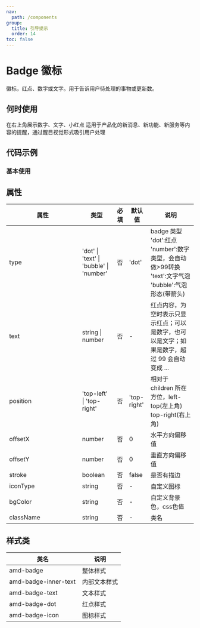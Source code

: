 ```yaml
---
nav:
  path: /components
group:
  title: 引导提示
  order: 14
toc: false
---
```


# Badge 徽标
徽标，红点、数字或文字。用于告诉用户待处理的事物或更新数。
## 何时使用
在右上角展示数字、文字、小红点	适用于产品化的新消息、新功能、新服务等内容的提醒，通过醒目视觉形式吸引用户处理

## 代码示例
### 基本使用
<code src='../../demo/pages/Badge'></code>



## 属性

| 属性 | 类型 | 必填 | 默认值 | 说明 |
| -----|-----|-----|-----|----- |
| type | 'dot' &verbar; 'text' &verbar; 'bubble' &verbar; 'number' | 否 | 'dot' | badge 类型<br/>'dot':红点<br>'number':数字类型，会自动做>99转换<br>'text':文字气泡<br>'bubble':气泡形态(带箭头) |
| text | string &verbar; number | 否 | - | 红点内容，为空时表示只显示红点；可以是数字，也可以是文字；如果是数字，超过 99 会自动变成 ... |
| position | 'top-left' &verbar; 'top-right' | 否 | 'top-right' | 相对于 children 所在方位，left-top(左上角) top-right(右上角) |
| offsetX | number | 否 | 0 | 水平方向偏移值 |
| offsetY | number | 否 | 0 | 垂直方向偏移值 |
| stroke | boolean | 否 | false | 是否有描边 |
| iconType | string | 否 | - | 自定义图标 |
| bgColor | string | 否 | - | 自定义背景色，css色值 |
| className | string | 否 | - | 类名 |

## 样式类
| 类名 | 说明 |
| -----|-----|
| amd-badge | 整体样式 |
| amd-badge-inner-text | 内部文本样式 |
| amd-badge-text | 文本样式 |
| amd-badge-dot | 红点样式 |
| amd-badge-icon | 图标样式 |

<style> 
table th:first-of-type { width: 180px; } 
.__dumi-default-layout-content article table:first-of-type th:nth-of-type(2)  {
    width: 140px
} 
.__dumi-default-layout-content article table:first-of-type th:nth-of-type(3)  {
    width: 30px
} 
.__dumi-default-layout-content article table:first-of-type th:nth-of-type(4)  {
    width: 50px
} 
</style> 
